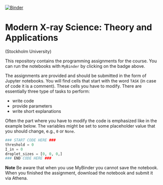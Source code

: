 [![Binder](https://mybinder.org/badge_logo.svg)](https://mybinder.org/v2/gh/reiserm/xray-course-student/HEAD)

# Modern X-ray Science: Theory and Applications
(Stockholm University)

This repository contains the programming assignments for the course. You can run the notebooks with `MyBinder` by
clicking on the badge above.

The assignments are provided and should be submitted in the form of Jupyter notebooks.
You will find cells that start with the word `TASK` (in case of code it is a comment).
These cells you have to modify. There are essentially three type of tasks to perform:

* write code
* provide parameters
* write short explanations

Often the part where you have to modify the code is emphasized like in the example below.
The variables might be set to some placeholder value that you should change, e.g., `0` or `None`.

```python
### START CODE HERE ###
threshold = 0
I_in = 0
droplet_sizes = [0, 0, 0,]
### END CODE HERE ###
```

**Note**
    Be aware that when you use MyBinder you cannot save the notebook. When you
    finished the assignment, download the notebook and submit it via Athena.

